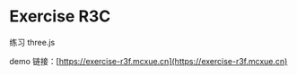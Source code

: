 # Exercise R3C

练习 three.js

demo 链接：[https://exercise-r3f.mcxue.cn](https://exercise-r3f.mcxue.cn)

